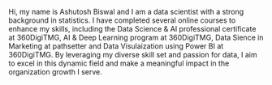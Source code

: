 Hi, my name is Ashutosh Biswal and I am a data scientist with a strong background in statistics. I have completed several online courses to enhance my skills, including the Data Science & AI professional certificate at 360DigiTMG, AI & Deep Learning program at 360DigiTMG, Data Sience in Marketing at pathsetter and Data Visulaization using Power BI at 360DigiTMG. By leveraging my diverse skill set and passion for data, I aim to excel in this dynamic field and make a meaningful impact in the organization growth I serve. 







